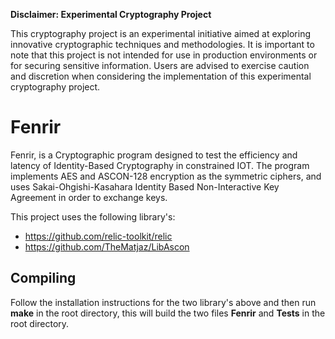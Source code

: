**Disclaimer: Experimental Cryptography Project**

This cryptography project is an experimental initiative aimed at exploring
innovative cryptographic techniques and methodologies. It is important to note
that this project is not intended for use in production environments or for
securing sensitive information. Users are advised to exercise caution and
discretion when considering the implementation of this experimental
cryptography project.

# Fenrir

Fenrir, is a Cryptographic program designed to test the efficiency and
latency of Identity-Based Cryptography in constrained IOT. The program
implements AES and ASCON-128 encryption as the symmetric ciphers, and
uses Sakai-Ohgishi-Kasahara Identity Based Non-Interactive Key Agreement
in order to exchange keys.

This project uses the following library's:
- <https://github.com/relic-toolkit/relic> 
- <https://github.com/TheMatjaz/LibAscon>

## Compiling

Follow the installation instructions for the two library's above and then run 
**make** in the root directory, this will build the two files **Fenrir** and 
**Tests** in the root directory.

